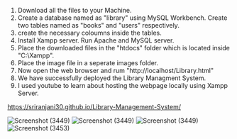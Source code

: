 1. Download all the files to your Machine.
2. Create a database named as "library" using MySQL Workbench. Create two tables named as "books" and "users" respectively.
3. create the necessary coloumns inside the tables.
4. Install Xampp server. Run Apache and MySQL server.
5. Place the downloaded files in the "htdocs" folder which is located inside "C:\Xampp".
6. Place the image file in a seperate images folder.
7. Now open the web browser and rum "http://localhost/Library.html"
8. We have successfully deployed the Library Managment System.
9. I used youtube to learn about hosting the webpage locally using Xampp Server.

 https://sriranjani30.github.io/Library-Management-System/
 
![Screenshot (3449)](https://github.com/user-attachments/assets/0f6b953c-ccf0-47d7-a3de-8325b60840f3)
![Screenshot (3449)](https://github.com/user-attachments/assets/a8a3d8f7-c55c-45ec-ad19-d9b9acf0caae)
![Screenshot (3449)](https://github.com/user-attachments/assets/97910e0b-2ccf-4278-9daa-e82773bbae04)
![Screenshot (3453)](https://github.com/user-attachments/assets/e520d51c-3f08-4e97-888a-086e1ac704fe)


